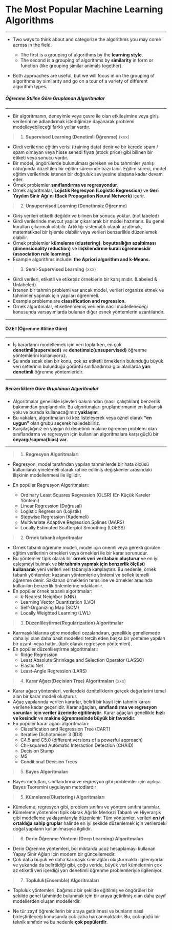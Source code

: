 # The Most Popular Machine Learning Algorithms
---

* Two ways to think about and categorize the algorithms you may come across in the field.
    * The first is a grouping of algorithms by the **learning style**.
    * The second is a grouping of algorithms by **similarity** in form or function (like grouping similar animals together).

* Both approaches are useful, but we will focus in on the grouping of algorithms by similarity and go on a tour of a variety of different algorithm types.

##### Öğrenme Stiline Göre Gruplanan Algoritmalar
---

* Bir algoritmanın, deneyimle veya çevre ile olan etkileşimine veya giriş verilerini ne adlandırmak istediğimize dayanarak problemi modelleyebileceği farklı yollar vardır.

>1) **Supervised Learning (Denetimli Öğrenme)** (xxx)

- Girdi verilerine eğitim verisi (training data) denir ve bir kerede spam / spam olmayan veya hisse senedi fiyatı (stock price) gibi bilinen bir etiketi veya sonucu vardır.
- Bir model, öngörülerde bulunulması gereken ve bu tahminler yanlış olduğunda düzeltilen bir eğitim sürecinde hazırlanır. Eğitim süreci, model eğitim verilerinde istenen bir doğruluk seviyesine ulaşana kadar devam eder.
- Örnek problemler **sınıflandırma ve regresyondur**.
- Örnek algoritmalar, **Lojistik Regresyon (Logistic Regression)** ve **Geri Yayılım Sinir Ağı'nı (Back Propagation Neural Network)** içerir.

>2) **Unsupervised Learning (Denetimsiz Öğrenme)**

- Giriş verileri etiketli değildir ve bilinen bir sonucu yoktur. (not labeled)
- Girdi verilerinde mevcut yapılar çıkarılarak bir model hazırlanır. Bu genel kuralları çıkarmak olabilir. Artıklığı sistematik olarak azaltmak, matematiksel bir işlemle olabilir veya verileri benzerlikle düzenlemek olabilir.
- Örnek problemler **kümeleme (clustering)**, **boyutsallığın azaltılması (dimensionality reduction)** ve **ilişkilendirme kuralı öğrenmesidir (association rule learning)**.
- Example algorithms include: **the Apriori algorithm and k-Means.**

>3) **Semi-Supervised Learning** (xxx)

- Girdi verileri, etiketli ve etiketsiz örneklerin bir karışımıdır. (Labeled & Unlabeled)
- İstenen bir tahmin problemi var ancak model, verileri organize etmek ve tahminler yapmak için yapıları öğrenmeli.
- Example problems are **classification and regression**.
- Örnek algoritmalar, etiketlenmemiş verilerin nasıl modelleneceği konusunda varsayımlarda bulunan diğer esnek yöntemlerin uzantılarıdır. 

---
#### ÖZET(Öğrenme Stiline Göre)
---

- İş kararlarını modellemek için veri toplarken, en çok **denetimli(supervised)** ve **denetimsiz(unsupervised)** öğrenme yöntemlerini kullanıyoruz.
- Şu anda sıcak olan bir konu, çok az etiketli örneklerin bulunduğu büyük veri setlerinin bulunduğu görüntü sınıflandırma gibi alanlarda **yarı denetimli** öğrenme yöntemleridir.
---

##### Benzerliklere Göre Gruplanan Algoritmalar

* Algoritmalar genellikle işlevleri bakımından (nasıl çalıştıkları) benzerlik bakımından gruplandırılır.  Bu algoritmaları gruplandırmanın en kullanışlı yolu ve burada kullanacağımız **yaklaşım**.
* Bu vakaları, algoritmaları iki kez listeleyerek veya öznel olarak **“en uygun”** olan grubu seçerek halledebiliriz.
* Karşılaştığınız en yaygın iki denetimli makine öğrenme problemi olan sınıflandırma ve regresyon için kullanılan algoritmalara karşı güçlü bir **önyargı/sapma(bias) var**.
---
>1)  **Regresyon Algoritmaları**

* Regresyon, model tarafından yapılan tahminlerde bir hata ölçüsü kullanılarak yinelemeli olarak rafine edilmiş değişkenler arasındaki ilişkinin modellenmesi ile ilgilidir.

* En popüler Regresyon Algoritmaları:
    * Ordinary Least Squares Regression (OLSR) (En Küçük Kareler Yöntemi)
    * Linear Regression (Doğrusal)
    * Logistic Regression (Lojistik)
    * Stepwise Regression (Kademeli)
    * Multivariate Adaptive Regression Splines (MARS) 
    * Locally Estimated Scatterplot Smoothing (LOESS)

>2)  **Örnek tabanlı algoritmalar**

* Örnek tabanlı öğrenme modeli, model için önemli veya gerekli görülen eğitim verilerinin örnekleri veya örnekleri ile bir karar sorunudur.
* Bu yöntemler tipik olarak bir **örnek veri veritabanı oluşturur** ve en iyi eşleşmeyi bulmak ve **bir tahmin yapmak için benzerlik ölçüsü kullanarak** yeni verileri veri tabanıyla karşılaştırır. Bu nedenle, örnek tabanlı yöntemler; kazanan yöntemlerle yöntemi ve bellek temelli öğrenme denir. Saklanan örneklerin temsiline ve örnekler arasında kullanılan benzerlik önlemlerine odaklanılır.
* En popüler örnek tabanlı algoritmalar:
    - k-Nearest Neighbor (kNN)
    - Learning Vector Quantization (LVQ)
    - Self-Organizing Map (SOM)
    - Locally Weighted Learning (LWL)

>3)  **Düzenlileştirme(Regularization) Algoritmalar**

* Karmaşıklıklarına göre modelleri cezalandıran, genellikle genellemede daha iyi olan daha basit modelleri tercih eden başka bir yönteme yapılan bir uzantı veya hattır. (tipik olarak regresyon yöntemleri).
* En popüler düzenlileştirme algoritmaları:
    * Ridge Regression
    * Least Absolute Shrinkage and Selection Operator (LASSO)
    * Elastic Net
    * Least-Angle Regression (LARS)

>4)  **Karar Ağacı(Decision Tree) Algoritmaları** (xxx)

* Karar ağacı yöntemleri, verilerdeki özniteliklerin gerçek değerlerini temel alan bir karar modeli oluşturur.
* Ağaç yapılarında verilen kararlar, belirli bir kayıt için tahmin kararı verilene kadar geçerlidir. Karar ağaçları, **sınıflandırma ve regresyon sorunları için veriler üzerinde eğitilmiştir**. Karar ağaçları genellikle **hızlı ve kesindir** ve **makine öğrenmesinde büyük bir favoridir**.
* En popüler karar ağacı algoritmaları:
    * Classification and Regression Tree (CART)
    * Iterative Dichotomiser 3 (ID3)
    * C4.5 and C5.0 (different versions of a powerful approach)
    * Chi-squared Automatic Interaction Detection (CHAID)
    * Decision Stump
    * M5
    * Conditional Decision Trees

>5)  **Bayes Algoritmaları**

* Bayes metotları, sınıflandırma ve regresyon gibi problemler için açıkça Bayes Teoremini uygulayan metodlardır

>5)  **Kümeleme(Clustering) Algoritmaları**

* Kümeleme, regresyon gibi, problem sınıfını ve yöntem sınıfını tanımlar.
* Kümeleme yöntemleri tipik olarak Ağırlık Merkezi Tabanlı ve Hiyerarşik gibi modelleme yaklaşımlarıyla düzenlenir. Tüm yöntemler, verileri **en iyi ortaklığa sahip gruplar** halinde en iyi şekilde düzenlemek için verilerdeki doğal yapıların kullanılmasıyla ilgilidir.

>6)  **Derin Öğrenme Yöntemi (Deep Learning) Algoritmaları**

* Derin Öğrenme yöntemleri, bol miktarda ucuz hesaplamayı kullanan Yapay Sinir Ağları için modern bir güncellemedir.
* Çok daha büyük ve daha karmaşık sinir ağları oluşturmakla ilgileniyorlar ve yukarıda da belirtildiği gibi, çoğu veride, büyük veri kümelerinin çok az etiketli veri içerdiği yarı denetimli öğrenme problemleriyle ilgileniyor.

>7)  **Topluluk(Ensemble) Algoritmaları**

* Topluluk yöntemleri, bağımsız bir şekilde eğitilmiş ve öngörüleri bir şekilde genel tahminde bulunmak için bir araya getirilmiş olan daha zayıf modellerden oluşan modellerdir.

* Ne tür zayıf öğrenicilerin bir araya getirilmesi ve bunların nasıl birleştirileceği konusunda çok çaba harcanmaktadır. Bu, çok güçlü bir teknik sınıfıdır ve bu nedenle **çok popülerdir**.




